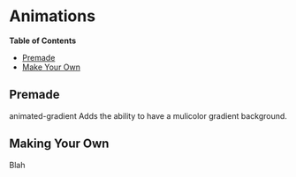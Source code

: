 # Animations
<b>Table of Contents</b>
- <a href="#premade">Premade</a>
- <a href="">Make Your Own</a>

## Premade
animated-gradient
  Adds the ability to have a mulicolor gradient background.
  
 
 
 
 ## Making Your Own
 
 Blah
 
 
